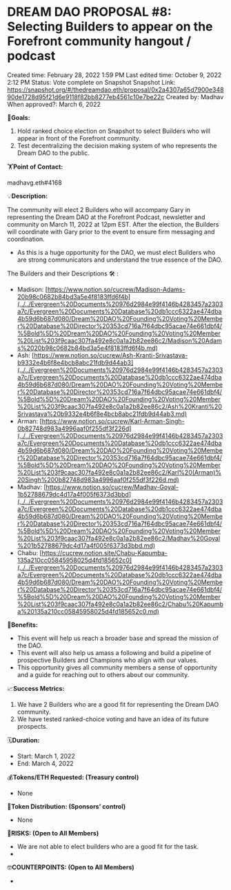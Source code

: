 # DREAM DAO PROPOSAL #8: Selecting Builders to appear on the Forefront community hangout / podcast

Created time: February 28, 2022 1:59 PM
Last edited time: October 9, 2022 2:12 PM
Status: Vote complete on Snapshot
Snapshot Link: https://snapshot.org/#/thedreamdao.eth/proposal/0x2a4307a65d7900e34890de1728d95f21d6e9118f82bb8277eb4561c10e7be22c
Created by: Madhav
When approved?: March 6, 2022

🎯**Goals:**

1. Hold ranked choice election on Snapshot to select Builders who will appear in front of the Forefront community.
2. Test decentralizing the decision making system of who represents the Dream DAO to the public.

🏋️**Point of Contact:**

madhavg.eth#4168

💡**Description:**

The community will elect 2 Builders who will accompany Gary in representing the Dream DAO at the Forefront Podcast, newsletter and community on March 11, 2022 at 12pm EST. After the election, the Builders will coordinate with Gary prior to the event to ensure firm messaging and coordination.

- As this is a huge opportunity for the DAO, we must elect Builders who are strong communicators and understand the true essence of the DAO.

The Builders and their Descriptions 🛠️ :

- Madison: [https://www.notion.so/cucrew/Madison-Adams-20b98c0682b84bd3a5e4f8183ffd6f4b](../../Evergreen%20Documents%20976d2984e99f4146b4283457a2303a7c/Evergreen%20Documents%20Database%20db1ccc6322ae474dba4b59d6b687d080/Dream%20DAO%20Founding%20Voting%20Member%20Database%20Director%20353cd716a7f64dbc95acae74e661dbf4/%5Bold%5D%20Dream%20DAO%20Founding%20Voting%20Member%20List%203f9caac307fa492e8c0a1a2b82ee86c2/Madison%20Adams%2020b98c0682b84bd3a5e4f8183ffd6f4b.md)
- Ash: [https://www.notion.so/cucrew/Ash-Kranti-Srivastava-b9332e4b6f8e4bcb8abc21fdb9d44ab3](../../Evergreen%20Documents%20976d2984e99f4146b4283457a2303a7c/Evergreen%20Documents%20Database%20db1ccc6322ae474dba4b59d6b687d080/Dream%20DAO%20Founding%20Voting%20Member%20Database%20Director%20353cd716a7f64dbc95acae74e661dbf4/%5Bold%5D%20Dream%20DAO%20Founding%20Voting%20Member%20List%203f9caac307fa492e8c0a1a2b82ee86c2/Ash%20Kranti%20Srivastava%20b9332e4b6f8e4bcb8abc21fdb9d44ab3.md)
- Arman: [https://www.notion.so/cucrew/Karl-Arman-Singh-0b82748d983a4996aaf0f255df3f226d](../../Evergreen%20Documents%20976d2984e99f4146b4283457a2303a7c/Evergreen%20Documents%20Database%20db1ccc6322ae474dba4b59d6b687d080/Dream%20DAO%20Founding%20Voting%20Member%20Database%20Director%20353cd716a7f64dbc95acae74e661dbf4/%5Bold%5D%20Dream%20DAO%20Founding%20Voting%20Member%20List%203f9caac307fa492e8c0a1a2b82ee86c2/Karl%20(Arman)%20Singh%200b82748d983a4996aaf0f255df3f226d.md)
- Madhav: [https://www.notion.so/cucrew/Madhav-Goyal-1b52788679dc4d17a4f005f6373d3bbd](../../Evergreen%20Documents%20976d2984e99f4146b4283457a2303a7c/Evergreen%20Documents%20Database%20db1ccc6322ae474dba4b59d6b687d080/Dream%20DAO%20Founding%20Voting%20Member%20Database%20Director%20353cd716a7f64dbc95acae74e661dbf4/%5Bold%5D%20Dream%20DAO%20Founding%20Voting%20Member%20List%203f9caac307fa492e8c0a1a2b82ee86c2/Madhav%20Goyal%201b52788679dc4d17a4f005f6373d3bbd.md)
- Chabu: [https://cucrew.notion.site/Chabu-Kapumba-135a210cc05845958025d4fd185652c0](../../Evergreen%20Documents%20976d2984e99f4146b4283457a2303a7c/Evergreen%20Documents%20Database%20db1ccc6322ae474dba4b59d6b687d080/Dream%20DAO%20Founding%20Voting%20Member%20Database%20Director%20353cd716a7f64dbc95acae74e661dbf4/%5Bold%5D%20Dream%20DAO%20Founding%20Voting%20Member%20List%203f9caac307fa492e8c0a1a2b82ee86c2/Chabu%20Kapumba%20135a210cc05845958025d4fd185652c0.md)

💚**Benefits:**

- This event will help us reach a broader base and spread the mission of the DAO.
- This event will also help us amass a following and build a pipeline of prospective Builders and Champions who align with our values.
- This opportunity gives all community members a sense of opportunity and a guide for reaching out to others about our community.

📈**Success Metrics:**

1. We have 2 Builders who are a good fit for representing the Dream DAO community.
2. We have tested ranked-choice voting and have an idea of its future prospects.

🗓️**Duration:**

- Start: March 1, 2022
- End: March 4, 2022

💰**Tokens/ETH Requested: (Treasury control)**

- None

💸**Token Distribution: (Sponsors’ control)**

- None

🤨**RISKS: (Open to All Members)**

- We are not able to elect builders who are a good fit for the task.
- 

🤓**COUNTERPOINTS: (Open to All Members)**

-